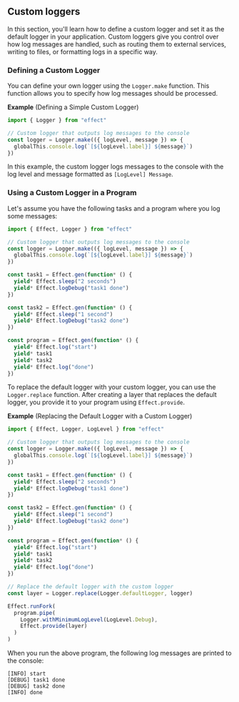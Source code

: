 ## Custom loggers

In this section, you'll learn how to define a custom logger and set it as the default logger in your application. Custom loggers give you control over how log messages are handled, such as routing them to external services, writing to files, or formatting logs in a specific way.

### Defining a Custom Logger

You can define your own logger using the `Logger.make` function. This function allows you to specify how log messages should be processed.

**Example** (Defining a Simple Custom Logger)

```ts twoslash
import { Logger } from "effect"

// Custom logger that outputs log messages to the console
const logger = Logger.make(({ logLevel, message }) => {
  globalThis.console.log(`[${logLevel.label}] ${message}`)
})
```

In this example, the custom logger logs messages to the console with the log level and message formatted as `[LogLevel] Message`.

### Using a Custom Logger in a Program

Let's assume you have the following tasks and a program where you log some messages:

```ts twoslash collapse={3-6}
import { Effect, Logger } from "effect"

// Custom logger that outputs log messages to the console
const logger = Logger.make(({ logLevel, message }) => {
  globalThis.console.log(`[${logLevel.label}] ${message}`)
})

const task1 = Effect.gen(function* () {
  yield* Effect.sleep("2 seconds")
  yield* Effect.logDebug("task1 done")
})

const task2 = Effect.gen(function* () {
  yield* Effect.sleep("1 second")
  yield* Effect.logDebug("task2 done")
})

const program = Effect.gen(function* () {
  yield* Effect.log("start")
  yield* task1
  yield* task2
  yield* Effect.log("done")
})
```

To replace the default logger with your custom logger, you can use the `Logger.replace` function. After creating a layer that replaces the default logger, you provide it to your program using `Effect.provide`.

**Example** (Replacing the Default Logger with a Custom Logger)

```ts twoslash collapse={3-23}
import { Effect, Logger, LogLevel } from "effect"

// Custom logger that outputs log messages to the console
const logger = Logger.make(({ logLevel, message }) => {
  globalThis.console.log(`[${logLevel.label}] ${message}`)
})

const task1 = Effect.gen(function* () {
  yield* Effect.sleep("2 seconds")
  yield* Effect.logDebug("task1 done")
})

const task2 = Effect.gen(function* () {
  yield* Effect.sleep("1 second")
  yield* Effect.logDebug("task2 done")
})

const program = Effect.gen(function* () {
  yield* Effect.log("start")
  yield* task1
  yield* task2
  yield* Effect.log("done")
})

// Replace the default logger with the custom logger
const layer = Logger.replace(Logger.defaultLogger, logger)

Effect.runFork(
  program.pipe(
    Logger.withMinimumLogLevel(LogLevel.Debug),
    Effect.provide(layer)
  )
)
```

When you run the above program, the following log messages are printed to the console:

```ansi showLineNumbers=false
[INFO] start
[DEBUG] task1 done
[DEBUG] task2 done
[INFO] done
```
